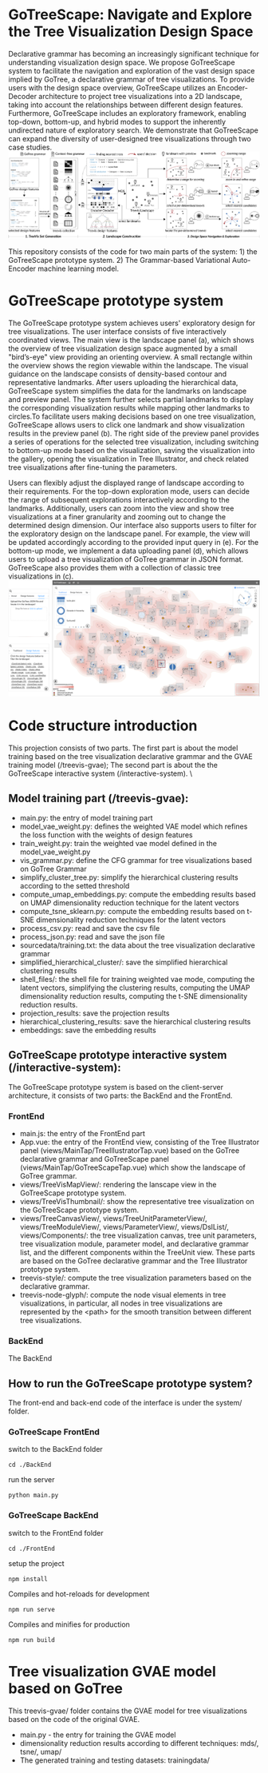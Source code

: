 # GoTreeScape: Navigate and Explore the Tree Visualization Design Space
Declarative grammar has becoming an increasingly significant technique for understanding visualization design space. We propose GoTreeScape system to facilitate the navigation and exploration of the vast design space implied by GoTree, a declarative grammar of tree visualizations. To provide users with the design space overview, GoTreeScape utilizes an Encoder-Decoder architecture to project tree visualizations into a 2D landscape, taking into account the  relationships between different design features. Furthermore, GoTreeScape includes an exploratory framework, enabling top-down, bottom-up, and hybrid modes to support the inherently undirected nature of exploratory search. We demonstrate that GoTreeScape can expand the diversity of user-designed tree visualizations through two case studies. 
![gotreescape pipeline](https://github.com/gotreescape/gotreescape/blob/figures/Figures/gotreescape-pipeline.png?raw=true)

This repository consists of the code for two main parts of the system: 1) the GoTreeScape prototype system. 2) The Grammar-based Variational Auto-Encoder machine learning model. 


# GoTreeScape prototype system
The GoTreeScape prototype system achieves users' exploratory design for tree visualizations. The user interface consists of five interactively coordinated views. The main view is the landscape panel (a), which shows the overview of tree visualization design space augmented by a small "bird’s-eye" view providing an orienting overview. A small rectangle within the overview shows the region viewable within the landscape. The visual guidance on the landscape consists of density-based contour and representative landmarks. After users uploading the hierarchical data, GoTreeScape system simplifies the data for the landmarks on landscape and preview panel.  The system further selects partial landmarks to display the corresponding visualization results while mapping other landmarks to circles.To facilitate users making decisions based on one tree visualization, GoTreeScape allows users to click one landmark and show visualization results in the preview panel (b). The right side of the preview panel provides a series of operations for the selected tree visualization, including switching to bottom-up mode based on the visualization, saving the visualization into the gallery, opening the visualization in Tree Illustrator, and check related tree visualizations after fine-tuning the parameters.

Users can flexibly adjust the displayed range of landscape according to their requirements. For the top-down exploration mode, users can decide the range of subsequent explorations interactively according to the landmarks. Additionally, users can zoom into the view and show tree visualizations at a finer granularity and zooming out to change the determined design dimension. Our interface also supports users to filter for the exploratory design on the landscape panel. For example, the view will be updated accordingly according to the provided input query in (e). For the bottom-up mode, we implement a data uploading panel (d), which allows users to upload a tree visualization of GoTree grammar in JSON format. GoTreeScape also provides them with a collection of classic tree visualizations in (c).
![gotreescape user interface](https://github.com/gotreescape/gotreescape/blob/figures/Figures/gotreescape-user-interface1.png?raw=true)


# Code structure introduction
This projection consists of two parts. The first part is about the model training based on the tree visualization declarative grammar and the GVAE training model (/treevis-gvae); The second part is about the the GoTreeScape interactive system (/interactive-system). \\

## Model training part (/treevis-gvae):
* main.py: the entry of model training part 
* model_vae_weight.py: defines the weighted VAE model which refines the loss function with the weights of design features
* train_weight.py: train the weighted vae model defined in the model_vae_weight.py
* vis_grammar.py: define the CFG grammar for tree visualizations based on GoTree Grammar
* simplify_cluster_tree.py: simplify the hierarchical clustering results according to the setted threshold
* compute_umap_embeddings.py: compute the embedding results based on UMAP dimensionality reduction technique for the latent vectors
* compute_tsne_sklearn.py: compute the embedding results based on t-SNE dimensionality reduction techniques for the latent vectors
* process_csv.py: read and save the csv file 
* process_json.py: read and save the json file 
* sourcedata/training.txt: the data about the  tree visualization declarative grammar
* simplified_hierarchical_cluster/: save the simplified hierarchical clustering results
* shell_files/: the shell file for training weighted vae mode, computing the latent vectors, simplifying the clustering results, computing the UMAP dimensionality reduction results, computing the t-SNE dimensionality reduction results. 
* projection_results: save the projection results
* hierarchical_clustering_results: save the hierarchical clustering results
* embeddings: save the embedding results

## GoTreeScape prototype interactive system (/interactive-system):
The GoTreeScape prototype system is based on the client-server architecture, it consists of two parts: the BackEnd and the FrontEnd.

### FrontEnd
* main.js: the entry of the FrontEnd part
* App.vue: the entry of the FrontEnd view, consisting of the Tree Illustrator panel (views/MainTap/TreeIllustratorTap.vue) based on the GoTree declarative grammar and GoTreeScape panel (views/MainTap/GoTreeScapeTap.vue) which show the landscape of GoTree grammar. 
* views/TreeVisMapView/: rendering the lanscape view in the GoTreeScape prototype system.
* views/TreeVisThumbnail/: show the representative tree visualization on the GoTreeScape prototype system.
* views/TreeCanvasView/, views/TreeUnitParameterView/, views/TreeModuleView/, views/ParameterView/, views/DslList/, views/Components/: the tree visualization canvas, tree unit parameters, tree visualization module, parameter model, and declarative grammar list, and the different components within the TreeUnit view. These parts are based on the GoTree declarative grammar and the Tree Illustrator prototype system. 
* treevis-style/: compute the tree visualization parameters based on the declarative grammar. 
* treevis-node-glyph/: compute the node visual elements in tree visualizations, in particular, all nodes in tree visualizations are represented by the \<path\> for the smooth transition between different tree visualizations. 


### BackEnd
The BackEnd





## How to run the GoTreeScape prototype system?
The front-end and back-end code of the interface is under the system/ folder.

### GoTreeScape FrontEnd
switch to the BackEnd folder
```
cd ./BackEnd
```

run the server
```
python main.py
```

### GoTreeScape BackEnd
switch to the FrontEnd folder
```
cd ./FrontEnd
```

setup the project 
```
npm install
```

Compiles and hot-reloads for development
```
npm run serve
```

Compiles and minifies for production
```
npm run build
```

# Tree visualization GVAE model based on GoTree
This treevis-gvae/ folder contains the GVAE model for tree visualizations based on the code of the original GVAE.
* main.py - the entry for training the GVAE model
* dimensionality reduction results according to different techniques: mds/, tsne/, umap/
* The generated training and testing datasets: trainingdata/




